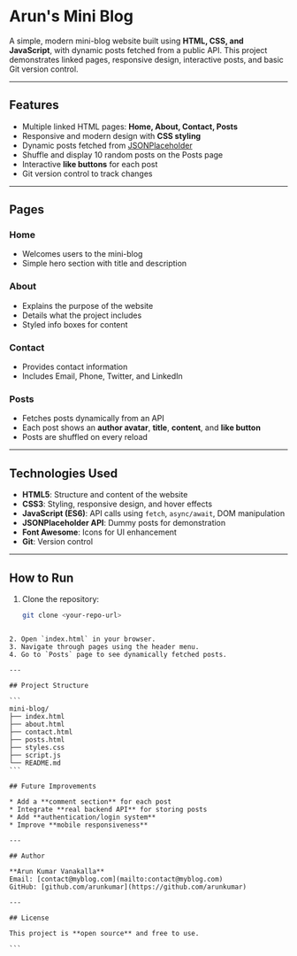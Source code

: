 # Arun's Mini Blog

A simple, modern mini-blog website built using **HTML, CSS, and JavaScript**, with dynamic posts fetched from a public API. This project demonstrates linked pages, responsive design, interactive posts, and basic Git version control.

---

## Features

- Multiple linked HTML pages: **Home, About, Contact, Posts**
- Responsive and modern design with **CSS styling**
- Dynamic posts fetched from [JSONPlaceholder](https://jsonplaceholder.typicode.com/)
- Shuffle and display 10 random posts on the Posts page
- Interactive **like buttons** for each post
- Git version control to track changes

---

## Pages

### Home
- Welcomes users to the mini-blog
- Simple hero section with title and description

### About
- Explains the purpose of the website
- Details what the project includes
- Styled info boxes for content

### Contact
- Provides contact information
- Includes Email, Phone, Twitter, and LinkedIn

### Posts
- Fetches posts dynamically from an API
- Each post shows an **author avatar**, **title**, **content**, and **like button**
- Posts are shuffled on every reload

---

## Technologies Used

- **HTML5**: Structure and content of the website  
- **CSS3**: Styling, responsive design, and hover effects  
- **JavaScript (ES6)**: API calls using `fetch`, `async/await`, DOM manipulation  
- **JSONPlaceholder API**: Dummy posts for demonstration  
- **Font Awesome**: Icons for UI enhancement  
- **Git**: Version control  

---

## How to Run

1. Clone the repository:  
   ```bash
   git clone <your-repo-url>
````

2. Open `index.html` in your browser.
3. Navigate through pages using the header menu.
4. Go to `Posts` page to see dynamically fetched posts.

---

## Project Structure

```
mini-blog/
├── index.html
├── about.html
├── contact.html
├── posts.html
├── styles.css
├── script.js
└── README.md
```

## Future Improvements

* Add a **comment section** for each post
* Integrate **real backend API** for storing posts
* Add **authentication/login system**
* Improve **mobile responsiveness**

---

## Author

**Arun Kumar Vanakalla**
Email: [contact@myblog.com](mailto:contact@myblog.com)
GitHub: [github.com/arunkumar](https://github.com/arunkumar)

---

## License

This project is **open source** and free to use.

```
